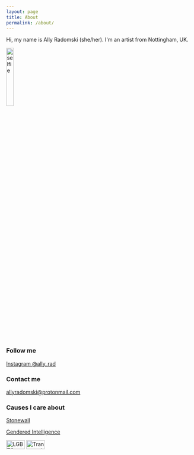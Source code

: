 ```yaml
---
layout: page
title: About
permalink: /about/
---
```


Hi, my name is Ally Radomski (she/her). I'm an artist from Nottingham, UK.

<img src="{{ site.baseurl }}/images/selfie.png" alt="selfie" width="20%"/>

### Follow me

[Instagram @ally_rad](https://www.instagram.com/ally_rad/)

### Contact me

[allyradomski@protonmail.com](mailto:allyradomski@protonmail.com)


### Causes I care about

[Stonewall](https://www.stonewall.org.uk)

[Gendered Intelligence](https://genderedintelligence.co.uk/)

<img src="{{ site.baseurl }}/images/pride.png" alt="LGBTQ+ Pride Flag" width="50vh" height="24px"/>
<img src="{{ site.baseurl }}/images/trans.png" alt="Transgender Pride Flag" width="50vh" height="24px"/>
